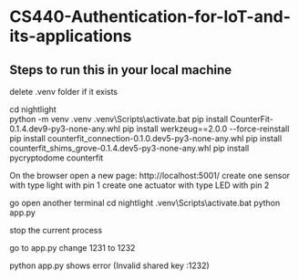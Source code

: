 # CS440-Authentication-for-IoT-and-its-applications

## Steps to run this in your local machine 
delete .venv folder if it exists

cd nightlight          
python -m venv .venv
.venv\Scripts\activate.bat
pip install CounterFit-0.1.4.dev9-py3-none-any.whl
pip install werkzeug==2.0.0 --force-reinstall
pip install counterfit_connection-0.1.0.dev5-py3-none-any.whl
pip install counterfit_shims_grove-0.1.4.dev5-py3-none-any.whl
pip install pycryptodome
counterfit 

On the browser open a new page:  http://localhost:5001/
create one sensor with type light with pin 1
create one actuator with type LED with pin 2

go open another terminal
cd nightlight
.venv\Scripts\activate.bat
python app.py

stop the current process

go to app.py
change 1231 to 1232

python app.py
shows error (Invalid shared key :1232)